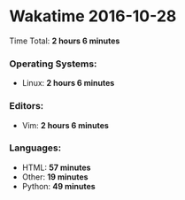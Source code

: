 # Wakatime 2016-10-28

Time Total: **2 hours 6 minutes**

### Operating Systems:
- Linux: **2 hours 6 minutes** 

### Editors:
- Vim: **2 hours 6 minutes** 

### Languages:
- HTML: **57 minutes** 
- Other: **19 minutes** 
- Python: **49 minutes** 

